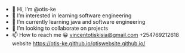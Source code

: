 - 👋 Hi, I’m @otis-ke
- 👀 I’m interested in learning  software engineering 
- 🌱 I’m currently learning java and software engineering 
- 💞️ I’m looking to collaborate on  projects  
- 📫 How to reach me 😀
vincentotiskisia@gmail.com
+254769212618
   website https://otis-ke.github.io/otiswebsite.github.io/
<!---
otis-ke/otis-ke is a ✨ special ✨ repository because its `README.md` (this file) appears on your GitHub profile.
You can click the Preview link to take a look at your changes.
--->
